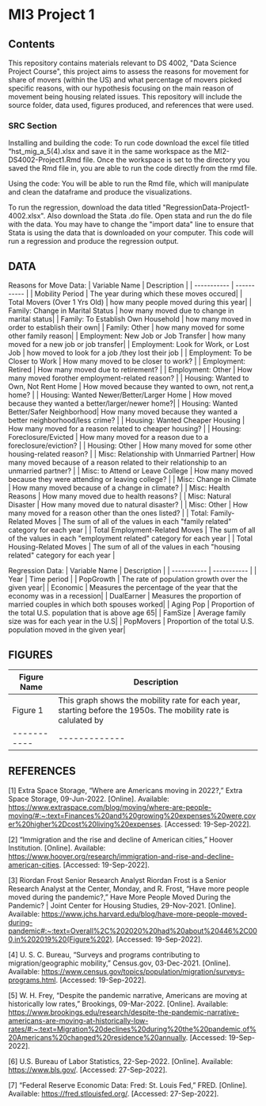 # MI3 Project 1

## Contents
This repository contains materials relevant to DS 4002, "Data Science Project Course", 
this project aims to assess the reasons for movement for share of movers (within the US) and what 
percentage of movers picked specific reasons, with our hypothesis focusing on the main reason of movement 
being housing related issues. This repository will include the source folder, data used, figures produced, and 
references that were used. 

### SRC Section

Installing and building the code:
To run code download the excel file titled “hst_mig_a_5(4).xlsx and save it in the same 
workspace as the MI2-DS4002-Project1.Rmd file. Once the workspace is set to the directory 
you saved the Rmd file in, you are able to run the code directly from the rmd file.

Using the code: 
You will be able to run the Rmd file, which will manipulate and clean the dataframe and produce the visualizations. 

To run the regression, download the data titled "RegressionData-Project1-4002.xlsx". Also download the Stata .do file.
Open stata and run the do file with the data. You may have to change the "import data" line to ensure that 
Stata is using the data that is downloaded on your computer. This code will run a regression and produce the regression
output. 

## DATA 

Reasons for Move Data:
| Variable Name                            | Description |
| -----------                              | ----------- |
| Mobility Period                          | The year during which these moves occured|
| Total Movers (Over 1 Yrs Old)            | how many people moved during this year|
| Family: Change in Marital Status         | how many moved due to change in marital status|
| Family: To Establish Own Household       | how many moved in order to establish their own|
| Family: Other                            | how many moved for some other family reason|
| Employment: New Job or Job Transfer      | how many moved for a new job or job transfer|
| Employment: Look for Work, or Lost Job   | how moved to look for a job /they lost their job |
| Employment: To be Closer to Work         | How many moved to be closer to work? |
| Employment: Retired                      | How many moved due to retirement? |
| Employment: Other                        | How many moved forother employment-related reason? |
| Housing: Wanted to Own, Not Rent Home    | How moved because they wanted to own, not rent,a home? |
| Housing: Wanted Newer/Better/Larger Home | How moved because they wanted a better/larger/newer home?|
| Housing: Wanted Better/Safer Neighborhood| How many moved because they wanted a better neighborhood/less crime? |
| Housing: Wanted Cheaper Housing          | How many moved for a reason related to cheaper housing? |
| Housing: Foreclosure/Evicted             | How many moved for a reason due to a foreclosure/eviction? |
| Housing: Other                           | How many moved for some other housing-related reason? |
| Misc: Relationship with Unmarried Partner| How many moved because of a reason related to their relationship to an unmarried partner? |
| Misc: to Attend or Leave College         | How many moved because they were attending or leaving college? |
| Misc: Change in Climate                  | How many moved because of a change in climate? |
| Misc: Health Reasons                     | How many moved due to health reasons? |
| Misc: Natural Disaster                   | How many moved due to natural disaster? |
| Misc: Other                              | How many moved for a reason other than the ones listed? |
| Total: Family-Related Moves              | The sum of all of the values in each "family related" category for each year |
| Total Employment-Related Moves           | The sum of all of the values in each "employment related" category for each year |
| Total Housing-Related Moves              | The sum of all of the values in each "housing related" category for each year |


Regression Data: 
| Variable Name      | Description |
| -----------        | ----------- |
| Year               | Time period |
| PopGrowth          | The rate of population growth over the given year|
| Economic           | Measures the percentage of the year that the economy was in a recession|
| DualEarner         | Measures the proportion of married couples in which both spouses worked|
| Aging Pop          | Proportion of the total U.S. population that is above age 65|
| FamSize            | Average family size was for each year in the U.S|
| PopMovers          | Proportion of the total U.S. population moved in the given year|


## FIGURES
| Figure Name        | Description |
| -----------        | ----------- |
| Figure 1           | This graph shows the mobility rate for each year, starting before the 1950s. The mobility rate is calulated by                        | dividing the total number of people who moved in the past year by the total population. |
| -----------        |-------------|





## REFERENCES
[1] Extra Space Storage, “Where are Americans moving in 2022?,” Extra Space Storage, 09-Jun-2022. [Online]. Available: https://www.extraspace.com/blog/moving/where-are-people-moving/#:~:text=Finances%20and%20growing%20expenses%20were,cover%20higher%2Dcost%20living%20expenses. [Accessed: 19-Sep-2022].

[2] “Immigration and the rise and decline of American cities,” Hoover Institution. [Online]. Available: https://www.hoover.org/research/immigration-and-rise-and-decline-american-cities. [Accessed: 19-Sep-2022].

[3] Riordan Frost Senior Research Analyst Riordan Frost is a Senior Research Analyst at the Center, Monday, and R. Frost, “Have more people moved during the pandemic?,” Have More People Moved During the Pandemic? | Joint Center for Housing Studies, 29-Nov-2021. [Online]. Available: https://www.jchs.harvard.edu/blog/have-more-people-moved-during-pandemic#:~:text=Overall%2C%202020%20had%20about%20446%2C000,in%202019%20(Figure%202). [Accessed: 19-Sep-2022].

[4]  U. S. C. Bureau, “Surveys and programs contributing to migration/geographic mobility,” Census.gov, 03-Dec-2021. [Online]. Available: https://www.census.gov/topics/population/migration/surveys-programs.html. [Accessed: 19-Sep-2022].

[5] W. H. Frey, “Despite the pandemic narrative, Americans are moving at historically low rates,” Brookings, 09-Mar-2022. [Online]. Available: https://www.brookings.edu/research/despite-the-pandemic-narrative-americans-are-moving-at-historically-low-rates/#:~:text=Migration%20declines%20during%20the%20pandemic,of%20Americans%20changed%20residence%20annually. [Accessed: 19-Sep-2022].

[6] U.S. Bureau of Labor Statistics, 22-Sep-2022. [Online]. Available: https://www.bls.gov/. [Accessed: 27-Sep-2022]. 

[7] “Federal Reserve Economic Data: Fred: St. Louis Fed,” FRED. [Online]. Available: https://fred.stlouisfed.org/. [Accessed: 27-Sep-2022]. 
